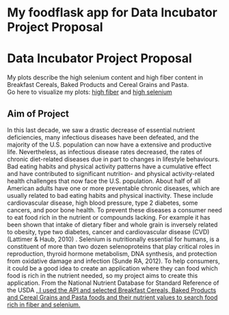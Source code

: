 # My foodflask app for Data Incubator Project Proposal
# Data Incubator Project Proposal
My plots describe the high selenium content and high fiber content in Breakfast Cereals, Baked Products and Cereal Grains and Pasta.<br>
Go here to visualize my plots: <a href="https://mynutapp.herokuapp.com/Fiber">high fiber</a> and <a href="https://mynutapp.herokuapp.com/Selenium">high selenium</a>

<h2>Aim of Project</h2>
In this last decade, we saw a drastic decrease of essential nutrient deficiencies, many infectious diseases have been defeated, and the majority of the U.S. population can now have a extensive and productive life. Nevertheless, as infectious disease rates decreased, the rates of chronic diet-related diseases due in part to changes in lifestyle behaviours. Bad eating habits and physical activity patterns have a cumulative effect and have contributed to significant nutrition- and physical activity-related health challenges that now face the U.S. population. About half of all American adults have one or more preventable chronic diseases, which are usually related to bad eating habits and physical inactivity. These include cardiovascular disease, high blood pressure, type 2 diabetes, some cancers, and poor bone health. 
To prevent these diseases a consumer need to eat food rich in the nutrient or compounds lacking.
For example it has been shown that intake of dietary fiber and whole grain is inversely related to obesity, type two diabetes, cancer and cardiovascular disease (CVD) (Lattimer & Haub, 2010) .
Selenium is nutritionally essential for humans, is a constituent of more than two dozen selenoproteins that play critical roles in reproduction, thyroid hormone metabolism, DNA synthesis, and protection from oxidative damage and infection (Sunde RA, 2012).
To help consumers, it could be a good idea to create an application where they can food which food is rich in the nutrient needed, so my project aims to create this application.
From the National Nutrient Database for Standard Reference of the USDA <a href="https://ndb.nal.usda.gov/ndb/doc/apilist/API-NUTRIENT-REPORT.md"</a>, I used the API and selected Breakfast Cereals, Baked Products and Cereal Grains and Pasta foods and their nutrient values to search food rich in fiber and selenium.

